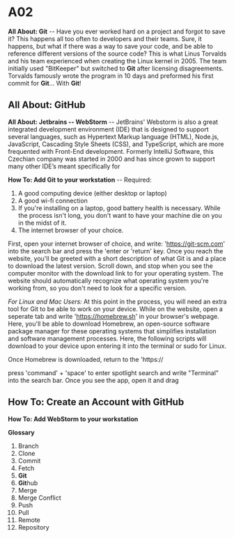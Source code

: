 # A02

**All About: **Git****
-- Have you ever worked hard on a project and forgot to save it? This happens all too often to developers and their teams. Sure, it happens, but what if there was a way to save your code, and be able to reference different versions of the source code? This is what Linus Torvalds and his team experienced when creating the Linux kernel in 2005. The team initially used "BitKeeper" but switched to **Git** after licensing disagreements. Torvalds famously wrote the program in 10 days and preformed his first commit for **Git**... With **Git**! 

**All About: GitHub**
--
**All About: Jetbrains -- WebStorm**
-- JetBrains' Webstorm is also a great integrated development environment (IDE) that is designed to support several languages, such as Hypertext Markup language (HTML), Node.js, JavaScript, Cascading Style Sheets (CSS), and TypeScript, which are more frequented with Front-End development. Formerly IntelliJ Software, this Czechian company was started in 2000 and has since grown to support many other IDE’s meant specifically for 


**How To: Add Git to your workstation**
-- Required: 
1. A good computing device (either desktop or laptop)
2. A good wi-fi connection
3. If you're installing on a laptop, good battery health is necessary. While the process isn't long, you don't want to have your machine die on you in the midst of it.
4. The internet browser of your choice. 

First, open your internet browser of choice, and write: 'https://git-scm.com' into the search bar and press the 'enter or 'return' key.  Once you reach the website, you'll be greeted with a short description of what Git is and a place to download the latest version. Scroll down, and stop when you see the computer monitor with the download link to for your operating system. The website should automatically recognize what operating system you're working from, so you don't need to look for a specific version.

*For Linux and Mac Users:* At this point in the process, you will need an extra tool for Git to be able to work on your device. While on the website, open a seperate tab and write 'https://homebrew.sh' in your browser's webpage. Here, you'll be able to download Homebrew, an open-source software package manager for these operating systems that simplifies installation and software management processes. Here, the following scripts will download to your device upon entering it into the terminal or sudo for Linux. 

Once Homebrew is downloaded, return to the 'https://

press 'command' + 'space' to enter spotlight search and write "Terminal" into the search bar. Once you see the app, open it and drag 



**How To: Create an Account with GitHub**
--
**How To: Add WebStorm to your workstation**



**Glossary**

1. Branch
2. Clone
3. Commit
4. Fetch
5. **Git**
6. **Git**hub
7. Merge
8. Merge Conflict
9. Push
10. Pull
11. Remote
12. Repository

